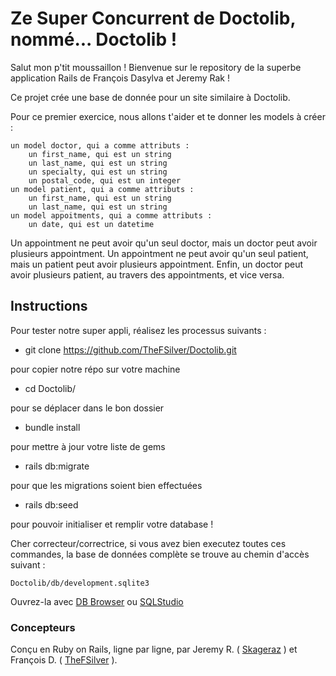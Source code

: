 # Ze Super Concurrent de Doctolib, nommé... Doctolib !


Salut mon p'tit moussaillon !
Bienvenue sur le repository de la superbe application Rails de François Dasylva et Jeremy Rak !

Ce projet crée une base de donnée pour un site similaire à Doctolib.

Pour ce premier exercice, nous allons t'aider et te donner les models à créer :

    un model doctor, qui a comme attributs :
        un first_name, qui est un string
        un last_name, qui est un string
        un specialty, qui est un string
        un postal_code, qui est un integer
    un model patient, qui a comme attributs :
        un first_name, qui est un string
        un last_name, qui est un string
    un model appoitments, qui a comme attributs :
        un date, qui est un datetime

Un appointment ne peut avoir qu'un seul doctor, mais un doctor peut avoir plusieurs appointment. Un appointment ne peut avoir qu'un seul patient, mais un patient peut avoir plusieurs appointment. Enfin, un doctor peut avoir plusieurs patient, au travers des appointments, et vice versa.

## Instructions ##
Pour tester notre super appli, réalisez les processus suivants :
- git clone https://github.com/TheFSilver/Doctolib.git

pour copier notre répo sur votre machine
- cd Doctolib/

pour se déplacer dans le bon dossier
- bundle install

pour mettre à jour votre liste de gems
- rails db:migrate

pour que les migrations soient bien effectuées
- rails db:seed

pour pouvoir initialiser et remplir votre database !

Cher correcteur/correctrice, si vous avez bien executez toutes ces commandes, la base de données complète se trouve au chemin d'accès suivant :

```Doctolib/db/development.sqlite3 ```

Ouvrez-la avec <a href="http://sqlitebrowser.org/">DB Browser</a> ou <a href="http://sqlitestudio.pl/?act=download">SQLStudio</a>

### Concepteurs ###

Conçu en Ruby on Rails, ligne par ligne, par Jeremy R. ( <a href="https://github.com/skageraz">Skageraz</a> ) et François D. ( <a href="https://github.com/TheFSilver">TheFSilver</a> ).
